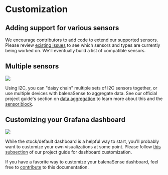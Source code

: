 # Customization

## Adding support for various sensors
We encourage contributors to add code to extend our supported sensors. Please review [existing issues](https://github.com/balena-labs-projects/balena-sense/issues) to see which sensors and types are currently being worked on. We'll eventually build a list of compatible sensors.

## Multiple sensors

![](https://assets.balena.io/blog-common/2021/07/sensev2-data.png)

Using I2C, you can "daisy chain" multiple sets of I2C sensors together, or use multiple devices with balenaSense to aggregate data. See our official project guide's section on [data aggregation](https://www.balena.io/blog/balenasense-v2-updated-temperature-pressure-and-humidity-monitoring-for-raspberry-pi/#data) to learn more about this and the [sensor block](https://github.com/balenablocks/sensor).

## Customizing your Grafana dashboard

![](https://assets.balena.io/blog-common/2021/07/sensev2-grafana-4.png)

While the stock/default dashboard is a helpful way to start, you'll probably want to customize your own visualizations at some point. Please follow [this subsection](https://www.balena.io/blog/balenasense-v2-updated-temperature-pressure-and-humidity-monitoring-for-raspberry-pi/#dashboard) of our project guide for dashboard customization.

If you have a favorite way to customize your balenaSense dashboard, feel free to [contribute](../CONTRIBUTING) to this documentation.
